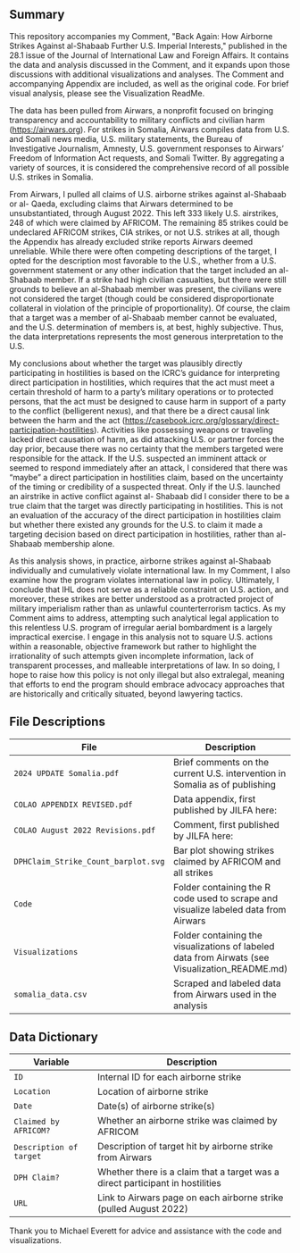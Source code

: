 ## Summary

This repository accompanies my Comment, "Back Again: How Airborne Strikes Against al-Shabaab Further U.S. Imperial Interests," published in the 28.1 issue of the Journal of International Law and Foreign Affairs. It contains the data and analysis discussed in the Comment, and it expands upon those discussions with additional visualizations and analyses. The Comment and accompanying Appendix are included, as well as the original code. For brief visual analysis, please see the Visualization ReadMe. 

The data has been pulled from Airwars, a nonprofit focused on bringing transparency and accountability to military conflicts and civilian harm (https://airwars.org). For strikes in Somalia, Airwars compiles data from U.S. and Somali news media, U.S. military statements, the Bureau of Investigative Journalism, Amnesty, U.S. government responses to Airwars’ Freedom of Information Act requests, and Somali Twitter. By aggregating a variety of sources, it is considered the comprehensive record of all possible U.S. strikes in Somalia.

From Airwars, I pulled all claims of U.S. airborne strikes against al-Shabaab or al- Qaeda, excluding claims that Airwars determined to be unsubstantiated, through August 2022. This left 333 likely U.S. airstrikes, 248 of which were claimed by AFRICOM. The remaining 85 strikes could be undeclared AFRICOM strikes, CIA strikes, or not U.S. strikes at all, though the Appendix has already excluded strike reports Airwars deemed unreliable. While there were often competing descriptions of the target, I opted for the description most favorable to the U.S., whether from a U.S. government statement or any other indication that the target included an al- Shabaab member. If a strike had high civilian casualties, but there were still grounds to believe an al-Shabaab member was present, the civilians were not considered the target (though could be considered disproportionate collateral in violation of the principle of proportionality). Of course, the claim that a target was a member of al-Shabaab member cannot be evaluated, and the U.S. determination of members is, at best, highly subjective. Thus, the data interpretations represents the most generous interpretation to the U.S.

My conclusions about whether the target was plausibly directly participating in hostilities is based on the ICRC’s guidance for interpreting direct participation in hostilities, which requires that the act must meet a certain threshold of harm to a party’s military operations or to protected persons, that the act must be designed to cause harm in support of a party to the conflict (belligerent nexus), and that there be a direct causal link between the harm and the act (https://casebook.icrc.org/glossary/direct-participation-hostilities). Activities like possessing weapons or traveling lacked direct causation of harm, as did attacking U.S. or partner forces the day prior, because there was no certainty that the members targeted were responsible for the attack. If the U.S. suspected an imminent attack or seemed to respond immediately after an attack, I considered that there was “maybe” a direct participation in hostilities claim, based on the uncertainty of the timing or credibility of a suspected threat. Only if the U.S. launched an airstrike in active conflict against al- Shabaab did I consider there to be a true claim that the target was directly participating in hostilities. This is not an evaluation of the accuracy of the direct participation in hostilities claim but whether there existed any grounds for the U.S. to claim it made a targeting decision based on direct participation in hostilities, rather than al-Shabaab membership alone.

As this analysis shows, in practice, airborne strikes against al-Shabaab individually and cumulatively violate international law. In my Comment, I also examine how the program violates international law in policy. Ultimately, I conclude that IHL does not serve as a reliable constraint on U.S. action, and moreover, these strikes are better understood as a protracted project of military imperialism rather than as unlawful counterterrorism tactics. As my Comment aims to address, attempting such analytical legal application to this relentless U.S. program of irregular aerial bombardment is a largely impractical exercise. I engage in this analysis not to square U.S. actions within a reasonable, objective framework but rather to highlight the irrationality of such attempts given incomplete information, lack of transparent processes, and malleable interpretations of law. In so doing, I hope to raise how this policy is not only illegal but also extralegal, meaning that efforts to end the program should embrace advocacy approaches that are historically and critically situated, beyond lawyering tactics. 

## File Descriptions

| File                                 | Description                                                                                                       
|--------------------------------------|----------------------------------------------------------------------------------------------------------|
| `2024 UPDATE Somalia.pdf`            | Brief comments on the current U.S. intervention in Somalia as of publishing                              | 
| `COLAO APPENDIX REVISED.pdf`         | Data appendix, first published by JILFA here:                                                            |
| `COLAO August 2022 Revisions.pdf`    | Comment, first published by JILFA here:                                                                  |
| `DPHClaim_Strike_Count_barplot.svg`  | Bar plot showing strikes claimed by AFRICOM and all strikes                                              |
| `Code`                               | Folder containing the R code used to scrape and visualize labeled data from Airwars                      |
| `Visualizations`                     | Folder containing the visualizations of labeled data from Airwats (see Visualization_README.md)          |
| `somalia_data.csv`                   | Scraped and labeled data from Airwars used in the analysis                                               |


## Data Dictionary

| Variable                             | Description                                                                                                       
|--------------------------------------|----------------------------------------------------------------------------------------------------------|
| `ID`                                 | Internal ID for each airborne strike                                                                     | 
| `Location`                           | Location of airborne strike                                                                              |
| `Date`                               | Date(s) of airborne strike(s)                                                                            |
| `Claimed by AFRICOM?`                | Whether an airborne strike was claimed by AFRICOM                                                        |
| `Description of target`              | Description of target hit by airborne strike from Airwars                                                |
| `DPH Claim?`                         | Whether there is a claim that a target was a direct participant in hostilities                           |
| `URL`                                | Link to Airwars page on each airborne strike (pulled August 2022)                                           |

Thank you to Michael Everett for advice and assistance with the code and visualizations. 
